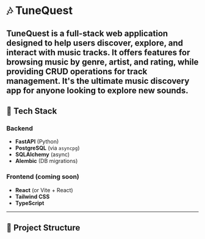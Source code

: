 # 🎶 TuneQuest
TuneQuest is a full-stack web application designed to help users discover, explore, and interact with music tracks. It offers features for browsing music by genre, artist, and rating, while providing CRUD operations for track management. It's the ultimate music discovery app for anyone looking to explore new sounds.
---

## 🚀 Tech Stack

### Backend
- **FastAPI** (Python)
- **PostgreSQL** (via `asyncpg`)
- **SQLAlchemy** (async)
- **Alembic** (DB migrations)

### Frontend (coming soon)
- **React** (or Vite + React)
- **Tailwind CSS**
- **TypeScript**

---

## 📁 Project Structure

